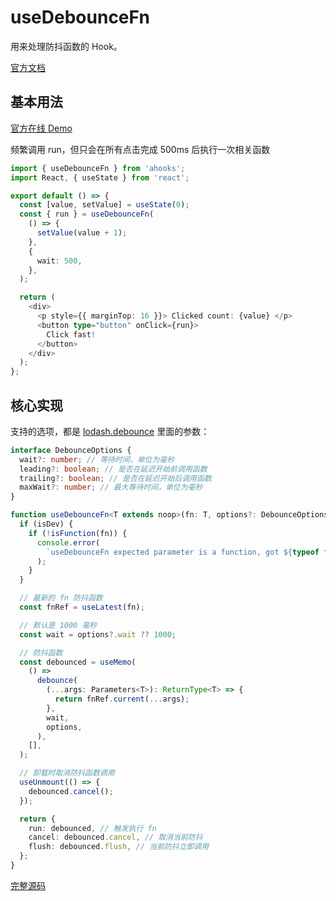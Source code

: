 # useDebounceFn

用来处理防抖函数的 Hook。

[官方文档](https://ahooks.js.org/zh-CN/hooks/use-debounce-fn)

## 基本用法

[官方在线 Demo](https://ahooks.js.org/~demos/usedebouncefn-demo1/)

频繁调用 run，但只会在所有点击完成 500ms 后执行一次相关函数

```ts
import { useDebounceFn } from 'ahooks';
import React, { useState } from 'react';

export default () => {
  const [value, setValue] = useState(0);
  const { run } = useDebounceFn(
    () => {
      setValue(value + 1);
    },
    {
      wait: 500,
    },
  );

  return (
    <div>
      <p style={{ marginTop: 16 }}> Clicked count: {value} </p>
      <button type="button" onClick={run}>
        Click fast!
      </button>
    </div>
  );
};
```

## 核心实现

支持的选项，都是 [lodash.debounce](https://lodash.com/docs/4.17.15#debounce) 里面的参数：

```ts
interface DebounceOptions {
  wait?: number; // 等待时间，单位为毫秒
  leading?: boolean; // 是否在延迟开始前调用函数
  trailing?: boolean; // 是否在延迟开始后调用函数
  maxWait?: number; // 最大等待时间，单位为毫秒
}
```

```ts
function useDebounceFn<T extends noop>(fn: T, options?: DebounceOptions) {
  if (isDev) {
    if (!isFunction(fn)) {
      console.error(
        `useDebounceFn expected parameter is a function, got ${typeof fn}`,
      );
    }
  }

  // 最新的 fn 防抖函数
  const fnRef = useLatest(fn);

  // 默认是 1000 毫秒
  const wait = options?.wait ?? 1000;

  // 防抖函数
  const debounced = useMemo(
    () =>
      debounce(
        (...args: Parameters<T>): ReturnType<T> => {
          return fnRef.current(...args);
        },
        wait,
        options,
      ),
    [],
  );

  // 卸载时取消防抖函数调用
  useUnmount(() => {
    debounced.cancel();
  });

  return {
    run: debounced, // 触发执行 fn
    cancel: debounced.cancel, // 取消当前防抖
    flush: debounced.flush, // 当前防抖立即调用
  };
}
```

[完整源码](https://github.com/alibaba/hooks/blob/v3.7.4/packages/hooks/src/useDebounceFn/index.ts)
